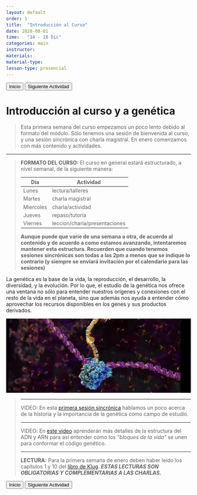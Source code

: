 ```yaml
---
layout: default
order: 1
title:  "Introducción al Curso"
date: 2020-08-01
time:   "14 - 18 Dic"
categories: main
instructor: 
materials: 
material-type: 
lesson-type: presencial 
---
```


<a href="https://pesalerno.github.io/genetica2021/"><button>Inicio</button></a>    <a href="https://pesalerno.github.io/genetica2021/main/2020/08/01/2_herencia.html"><button>Siguiente Actividad</button></a>

# Introducción al curso y a genética

>Esta primera semana del curso empezamos un poco lento debido al formato del módulo. Sólo tenemos una sesión de bienvenida al curso, y una sesión sincrónica con charla magistral. En enero comenzamos con más contenido y actividades. 

---------

>**FORMATO DEL CURSO:** El curso en general estará estructurado, a nivel semanal, de la siguiente manera: 
>
>| Dia       | Actividad                     |
>|-----------|-------------------------------|
>| Lunes     | lectura/talleres              |
>| Martes    | charla magistral              |
>| Miercoles | charla/actividad              |
>| Jueves    | repaso/tutoria                |
>| Viernes   | leccion/charla/presentaciones |
>
> **Aunque puede que varíe de una semana a otra, de acuerdo al contenido y de acuerdo a como estamos avanzando, intentaremos mantener esta estructura. 
Recuerden que cuando tenemos sesiones sincrónicas son todas a las 2pm a menos que se indique lo contrario (y siempre se enviará invitación por el calendario para las sesiones)**


La genética es la base de la vida, la reproducción, el desarrollo, la diversidad, y la evolución. Por lo que, el estudio de la genética nos ofrece una ventana no sólo para entender nuestros orígenes y conexiones con el resto de la vida en el planeta, sino que además nos ayuda a entender cómo aprovechar los recursos disponibles en los genes y sus productos derivados. 

![](https://github.com/pesalerno/genetica2021/blob/main/files/transcription.png?raw=true)<br>

>---------------------
> VIDEO: En esta [primera sesión sincrónica](https://drive.google.com/file/d/1iMVzH7-DTG2w657nEZM0-Pt6ZhtommYB/view?usp=sharing) hablamos un poco acerca de la historia y la importancia de la genética como campo de estudio. 
> 
> ----------------------
> VIDEO: En [este video](https://www.youtube.com/watch?v=0lZRAShqft0) aprenderán más detalles de la estructura del ADN y ARN para así entender como los *"bloques de la vida"* se unen para conformar el código genético. 
> 
> -------------------------
> **LECTURA:** Para la primera semana de enero deben haber leído los capítulos 1 y 10 del [libro de Klug](https://drive.google.com/file/d/1EYHyd609xFUCAV4ZOnwjq01upw62ktgp/view?usp=sharing). ***ESTAS LECTURAS SON OBLIGATORIAS Y COMPLEMENTARIAS A LAS CHARLAS.*** 
> 

 
<a href="https://pesalerno.github.io/genetica2021/"><button>Inicio</button></a>    <a href="https://pesalerno.github.io/genetica2021/main/2020/08/01/2_herencia.html"><button>Siguiente Actividad</button></a>
